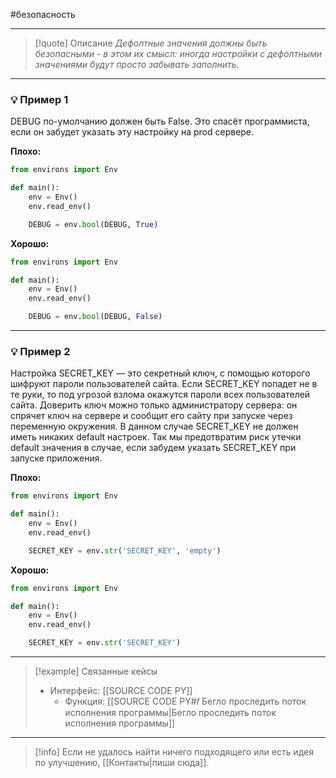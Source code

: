 #безопасность 
***

> [!quote] Описание
>_Дефолтные значения должны быть безопасными - в этом их смысл: иногда настройки с дефолтными значениями будут просто забывать заполнить._

***
### 💡 Пример 1
DEBUG по-умолчанию должен быть False. Это спасёт программиста, если он забудет указать эту настройку на prod сервере.

**Плохо:**
```python
from environs import Env

def main():
	env = Env()
	env.read_env()

	DEBUG = env.bool(DEBUG, True)
```

**Хорошо:**
```python
from environs import Env

def main():
	env = Env()
	env.read_env()

	DEBUG = env.bool(DEBUG, False)
```

***
### 💡 Пример 2
Настройка SECRET_KEY — это секретный ключ, с помощью которого шифруют пароли пользователей сайта. Если SECRET_KEY попадет не в те руки, то под угрозой взлома окажутся пароли всех пользователей сайта.
Доверить ключ можно только администратору сервера: он спрячет ключ на сервере и сообщит его сайту при запуске через переменную окружения.
В данном случае SECRET_KEY не должен иметь никаких default настроек. Так мы предотвратим риск утечки default значения в случае, если забудем указать SECRET_KEY при запуске приложения.

**Плохо:**
```python
from environs import Env

def main():
	env = Env()
	env.read_env()

	SECRET_KEY = env.str('SECRET_KEY', 'empty')
```

**Хорошо:**
```python
from environs import Env

def main():
	env = Env()
	env.read_env()

	SECRET_KEY = env.str('SECRET_KEY')
```

***

> [!example] Связанные кейсы
>- Интерфейс: [[SOURCE CODE PY]]
>	- Функция: [[SOURCE CODE PY#𝑓 Бегло проследить поток исполнения программы|Бегло проследить поток исполнения программы]]

***

> [!info]
> Если не удалось найти ничего подходящего или есть идея по улучшению, [[Контакты|пиши сюда]].
